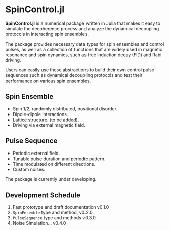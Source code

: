 # SpinControl.jl

**SpinControl.jl** is a numerical package written in Julia that makes it easy to simulate the decoherence process and analyze the dynamical decoupling protocols in interacting spin ensembles.

The package provides necessary data types for spin ensembles and control pulses, as well as a collection of functions that are widely used in magnetic resonance and spin dynamics, such as free induction decay (FID) and Rabi driving.

Users can easily use these abstractions to build their own control pulse sequences such as dynamical decoupling protocols and test their performance on various spin ensembles.

## Spin Ensemble

- Spin 1/2, randomly distributed, positional disorder.
- Dipole-dipole interactions.
- Lattice structure. (to be added).
- Driving via external magnetic field.

## Pulse Sequence

- Periodic external field.
- Tunable pulse duration and periodic pattern.
- Time modulated on different directions.
- Custom noises.

The package is currently under developing.

## Development Schedule

1. Fast prototype and draft documentation v0.1.0
2. `SpinEnsemble` type and method, v0.2.0
3. `PulseSequence` type and methods v0.3.0
4. Noise Simulation... v0.4.0
